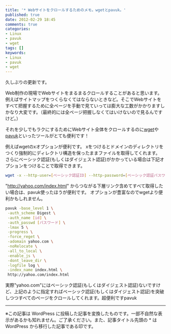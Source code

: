 ```yaml
---
title: '* Webサイトをクロールするためのメモ。wgetとpavuk。'
published: true
date: 2012-02-29 18:45
comments: true
categories:
- Linux
- pavuk
- wget
tags: []
keywords:
- Linux
- pavuk
- wget
---
```

久しぶりの更新です。

Web制作の現場でWebサイトをまるまるクロールすることがあると思います。例えばサイトマップをつくらなくてはならないときなど。そこでWebサイトをすべて把握するために全ページを手動で見ていっては膨大な工数がかかりますしかなり大変です。（最終的には全ページ把握しなくてはいけないので見るんですけど。）

それを少しでもラクにするためにWebサイト全体をクロールするのに[wget](http://www.gnu.org/software/wget/ "wget")や[pavuk](http://www.pavuk.org/ "pavuk")といったツールがとても便利です！

例えばwgetのxオプションが便利です。
xをつけるとドメインのディレクトリをつくり強制的にディレクトリ構造を保ったままファイルを取得してくれます。
さらにベーシック認証(もしくはダイジェスト認証)がかかっている場合は下記オプションをつけることで取得できます。
```sh
wget -x --http-user=[ベーシック認証ID] --http-password=[ベーシック認証パスワード] http://yahoo.com/index.html
```

"http://yahoo.com/index.html" からつながる下層リンク含めてすべて取得したい場合は、pavuk使ったほうが便利です。
オプションが豊富なのでwgetより便利かもしれません。
```sh
pavuk -base_level 1 \
 -auth_scheme Digest \
 -auth_name [id] \
 -auth_passwd [パスワード] \
 -lmax 5 \
 -progress \
 -force_reget \
 -adomain yahoo.com \
 -noRelocate \
 -all_to_local \
 -enable_js \
 -dont_leave_dir \
 -logfile log \
 -index_name index.html \
 http://yahoo.com/index.html
```
実際"yahoo.com"にはベーシック認証(もしくはダイジェスト認証)ないですけど、上記のように指定すればベーシック認証(もしくはダイジェスト認証)を突破しつつすべてのページをクロールしてくれます。超便利ですpavuk

---
※この記事は WordPress に投稿した記事を変換したものです。一部不自然な表示があるかも知れません。ご了承ください。また、記事タイトル先頭の * は WordPress から移行した記事である印です。
